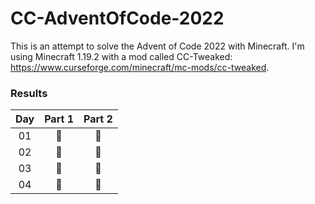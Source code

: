 # CC-AdventOfCode-2022

This is an attempt to solve the Advent of Code 2022 with Minecraft. I'm using Minecraft 1.19.2 with a mod called CC-Tweaked: https://www.curseforge.com/minecraft/mc-mods/cc-tweaked.

### Results

| Day | Part 1 | Part 2 |
| :---: | :---: | :---: |
| 01 | 🐢 | 🐢 |
| 02 | 🐢 | 🐢 |
| 03 | 🐢 | 🐢 |
| 04 | 🐢 | 🐢 |
